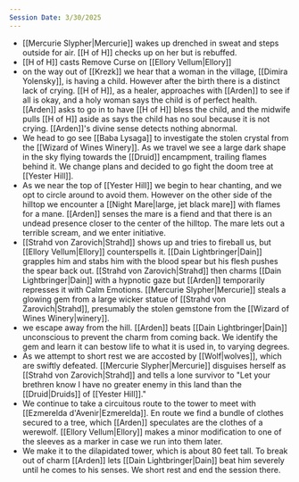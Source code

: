 ```yaml
---
Session Date: 3/30/2025
---
```

- [[Mercurie Slypher|Mercurie]] wakes up drenched in sweat and steps outside for air. [[H of H]] checks up on her but is rebuffed.
- [[H of H]] casts Remove Curse on [[Ellory Vellum|Ellory]]
- on the way out of [[Krezk]] we hear that a woman in the village, [[Dimira Yolensky]], is having a child. However after the birth there is a distinct lack of crying. [[H of H]], as a healer, approaches with [[Arden]] to see if all is okay, and a holy woman says the child is of perfect health. [[Arden]] asks to go in to have [[H of H]] bless the child, and the midwife pulls [[H of H]] aside as says the child has no soul because it is not crying. [[Arden]]'s divine sense detects nothing abnormal.
- We head to go see [[Baba Lysaga]] to investigate the stolen crystal from the [[Wizard of Wines Winery]]. As we travel we see a large dark shape in the sky flying towards the [[Druid]] encampment, trailing flames behind it. We change plans and decided to go fight the doom tree at [[Yester Hill]].
- As we near the top of [[Yester Hill]] we begin to hear chanting, and we opt to circle around to avoid them. However on the other side of the hilltop we encounter a [[Night Mare|large, jet black mare]] with flames for a mane. [[Arden]] senses the mare is a fiend and that there is an undead presence closer to the center of the hilltop. The mare lets out a terrible scream, and we enter initiative.
- [[Strahd von Zarovich|Strahd]] shows up and tries to fireball us, but [[Ellory Vellum|Ellory]] counterspells it. [[Dain Lightbringer|Dain]] grapples him and stabs him with the blood spear but his flesh pushes the spear back out. [[Strahd von Zarovich|Strahd]] then charms [[Dain Lightbringer|Dain]] with a hypnotic gaze but [[Arden]] temporarily represses it with Calm Emotions. [[Mercurie Slypher|Mercurie]] steals a glowing gem from a large wicker statue of [[Strahd von Zarovich|Strahd]], presumably the stolen gemstone from the [[Wizard of Wines Winery|winery]].
- we escape away from the hill. [[Arden]] beats [[Dain Lightbringer|Dain]] unconscious to prevent the charm from coming back. We identify the gem and learn it can bestow life to what it is used in, to varying degrees.
- As we attempt to short rest we are accosted by [[Wolf|wolves]], which are swiftly defeated. [[Mercurie Slypher|Mercurie]] disguises herself as [[Strahd von Zarovich|Strahd]] and tells a lone survivor to "Let your brethren know I have no greater enemy in this land than the [[Druid|Druids]] of [[Yester Hill]]."
- We continue to take a circuitous route to the tower to meet with [[Ezmerelda d'Avenir|Ezmerelda]]. En route we find a bundle of clothes secured to a tree, which [[Arden]] speculates are the clothes of a werewolf. [[Ellory Vellum|Ellory]] makes a minor modification to one of the sleeves as a marker in case we run into them later.
- We make it to the dilapidated tower, which is about 80 feet tall. To break out of charm [[Arden]] lets [[Dain Lightbringer|Dain]] beat him severely until he comes to his senses. We short rest and end the session there.